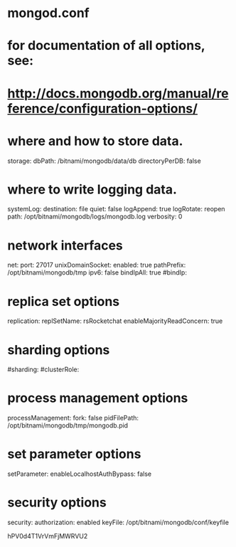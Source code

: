 # mongod.conf
# for documentation of all options, see:
#   http://docs.mongodb.org/manual/reference/configuration-options/

# where and how to store data.
storage:
  dbPath: /bitnami/mongodb/data/db
  directoryPerDB: false

# where to write logging data.
systemLog:
  destination: file
  quiet: false
  logAppend: true
  logRotate: reopen
  path: /opt/bitnami/mongodb/logs/mongodb.log
  verbosity: 0

# network interfaces
net:
  port: 27017
  unixDomainSocket:
    enabled: true
    pathPrefix: /opt/bitnami/mongodb/tmp
  ipv6: false
  bindIpAll: true
  #bindIp:

# replica set options
replication:
  replSetName: rsRocketchat
  enableMajorityReadConcern: true

# sharding options
#sharding:
  #clusterRole:

# process management options
processManagement:
   fork: false
   pidFilePath: /opt/bitnami/mongodb/tmp/mongodb.pid

# set parameter options
setParameter:
   enableLocalhostAuthBypass: false

# security options
security:
  authorization: enabled
  keyFile: /opt/bitnami/mongodb/conf/keyfile




hPV0d4T1VrVmFjMWRVU2
